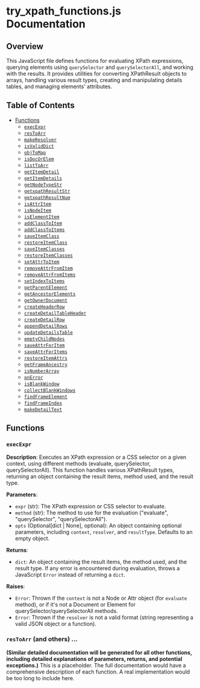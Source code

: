 # try_xpath_functions.js Documentation

## Overview

This JavaScript file defines functions for evaluating XPath expressions, querying elements using `querySelector` and `querySelectorAll`, and working with the results. It provides utilities for converting XPathResult objects to arrays, handling various result types, creating and manipulating details tables, and managing elements' attributes.

## Table of Contents

* [Functions](#functions)
    * [`execExpr`](#execExpr)
    * [`resToArr`](#resToArr)
    * [`makeResolver`](#makeResolver)
    * [`isValidDict`](#isValidDict)
    * [`objToMap`](#objToMap)
    * [`isDocOrElem`](#isDocOrElem)
    * [`listToArr`](#listToArr)
    * [`getItemDetail`](#getItemDetail)
    * [`getItemDetails`](#getItemDetails)
    * [`getNodeTypeStr`](#getNodeTypeStr)
    * [`getxpathResultStr`](#getxpathResultStr)
    * [`getxpathResultNum`](#getxpathResultNum)
    * [`isAttrItem`](#isAttrItem)
    * [`isNodeItem`](#isNodeItem)
    * [`isElementItem`](#isElementItem)
    * [`addClassToItem`](#addClassToItem)
    * [`addClassToItems`](#addClassToItems)
    * [`saveItemClass`](#saveItemClass)
    * [`restoreItemClass`](#restoreItemClass)
    * [`saveItemClasses`](#saveItemClasses)
    * [`restoreItemClasses`](#restoreItemClasses)
    * [`setAttrToItem`](#setAttrToItem)
    * [`removeAttrFromItem`](#removeAttrFromItem)
    * [`removeAttrFromItems`](#removeAttrFromItems)
    * [`setIndexToItems`](#setIndexToItems)
    * [`getParentElement`](#getParentElement)
    * [`getAncestorElements`](#getAncestorElements)
    * [`getOwnerDocument`](#getOwnerDocument)
    * [`createHeaderRow`](#createHeaderRow)
    * [`createDetailTableHeader`](#createDetailTableHeader)
    * [`createDetailRow`](#createDetailRow)
    * [`appendDetailRows`](#appendDetailRows)
    * [`updateDetailsTable`](#updateDetailsTable)
    * [`emptyChildNodes`](#emptyChildNodes)
    * [`saveAttrForItem`](#saveAttrForItem)
    * [`saveAttrForItems`](#saveAttrForItems)
    * [`restoreItemAttrs`](#restoreItemAttrs)
    * [`getFrameAncestry`](#getFrameAncestry)
    * [`isNumberArray`](#isNumberArray)
    * [`onError`](#onError)
    * [`isBlankWindow`](#isBlankWindow)
    * [`collectBlankWindows`](#collectBlankWindows)
    * [`findFrameElement`](#findFrameElement)
    * [`findFrameIndex`](#findFrameIndex)
    * [`makeDetailText`](#makeDetailText)


## Functions

### `execExpr`

**Description**: Executes an XPath expression or a CSS selector on a given context, using different methods (evaluate, querySelector, querySelectorAll).  This function handles various XPathResult types, returning an object containing the result items, method used, and the result type.

**Parameters**:
- `expr` (str): The XPath expression or CSS selector to evaluate.
- `method` (str): The method to use for the evaluation ("evaluate", "querySelector", "querySelectorAll").
- `opts` (Optional[dict | None], optional): An object containing optional parameters, including `context`, `resolver`, and `resultType`. Defaults to an empty object.

**Returns**:
- `dict`: An object containing the result items, the method used, and the result type.  If any error is encountered during evaluation, throws a JavaScript `Error` instead of returning a `dict`.

**Raises**:
- `Error`: Thrown if the `context` is not a Node or Attr object (for `evaluate` method), or if it's not a Document or Element for querySelector/querySelectorAll methods.
- `Error`: Thrown if the `resolver` is not a valid format (string representing a valid JSON object or a function).


### `resToArr`  (and others) ...

**(Similar detailed documentation will be generated for all other functions,  including detailed explanations of parameters, returns, and potential exceptions.)**  This is a placeholder.  The full documentation would have a comprehensive description of each function.  A real implementation would be too long to include here.